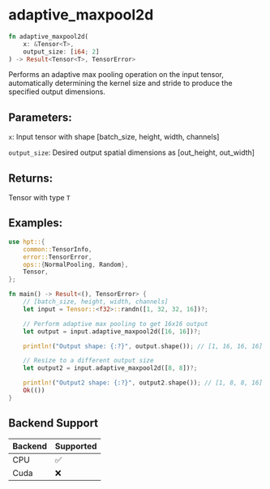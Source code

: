 # adaptive_maxpool2d
```rust
fn adaptive_maxpool2d(
    x: &Tensor<T>,
    output_size: [i64; 2]
) -> Result<Tensor<T>, TensorError>
```
Performs an adaptive max pooling operation on the input tensor, automatically determining the kernel size and stride to produce the specified output dimensions.

## Parameters:
`x`: Input tensor with shape [batch_size, height, width, channels]

`output_size`: Desired output spatial dimensions as [out_height, out_width]

## Returns:
Tensor with type `T`

## Examples:
```rust
use hpt::{
    common::TensorInfo,
    error::TensorError,
    ops::{NormalPooling, Random},
    Tensor,
};

fn main() -> Result<(), TensorError> {
    // [batch_size, height, width, channels]
    let input = Tensor::<f32>::randn([1, 32, 32, 16])?;

    // Perform adaptive max pooling to get 16x16 output
    let output = input.adaptive_maxpool2d([16, 16])?;

    println!("Output shape: {:?}", output.shape()); // [1, 16, 16, 16]

    // Resize to a different output size
    let output2 = input.adaptive_maxpool2d([8, 8])?;

    println!("Output2 shape: {:?}", output2.shape()); // [1, 8, 8, 16]
    Ok(())
}
```

## Backend Support
| Backend | Supported |
|---------|-----------|
| CPU     | ✅         |
| Cuda    | ❌        |
